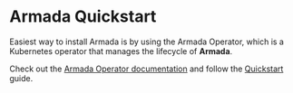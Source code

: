 # Armada Quickstart

Easiest way to install Armada is by using the Armada Operator, which is a Kubernetes operator that manages the lifecycle of **Armada**.

Check out the [Armada Operator documentation](https://github.com/armadaproject/armada-operator) and follow the [Quickstart](https://github.com/armadaproject/armada-operator?tab=readme-ov-file#quickstart) guide.
